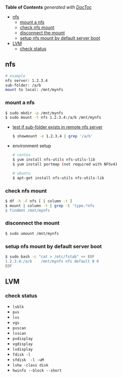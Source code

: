 <!-- START doctoc generated TOC please keep comment here to allow auto update -->
<!-- DON'T EDIT THIS SECTION, INSTEAD RE-RUN doctoc TO UPDATE -->
**Table of Contents**  *generated with [DocToc](https://github.com/thlorenz/doctoc)*

- [nfs](#nfs)
  - [mount a nfs](#mount-a-nfs)
  - [check nfs mount](#check-nfs-mount)
  - [disconnect the mount](#disconnect-the-mount)
  - [setup nfs mount by default server boot](#setup-nfs-mount-by-default-server-boot)
- [LVM](#lvm)
  - [check status](#check-status)

<!-- END doctoc generated TOC please keep comment here to allow auto update -->


## nfs

```bash
# example
nfs server: 1.2.3.4
sub-folder: /a/b
mount to local: /mnt/mynfs
```

### mount a nfs
```bash
$ sudo mkdir -p /mnt/mynfs
$ sudo mount -t nfs 1.2.3.4:/a/b /mnt/mynfs
```

- [test if sub-folder exists in remote nfs server](https://www.tecmint.com/how-to-setup-nfs-server-in-linux/)
    ```bash
    $ showmount -e 1.2.3.4 | grep '/a/b'
    ```

- environment setup
    ```bash
    # centos
    $ yum install nfs-utils nfs-utils-lib
    $ yum install portmap (not required with NFSv4)

    # ubuntu
    $ apt-get install nfs-utils nfs-utils-lib
    ```

### check nfs mount
```bash
$ df -h -F nfs [ | column -t ]
$ mount | column -t | grep -E 'type.*nfs
$ findmnt /mnt/mynfs
```

### disconnect the mount
```bash
$ sudo umount /mnt/mynfs
```

### setup nfs mount by default server boot
```bash
$ sudo bash -c "cat > /etc/fstab" << EOF
1.2.3.4:/a/b    /mnt/mynfs nfs default 0 0
EOF
```

## LVM

### check status
- `lsblk`
- `pvs`
- `lvs`
- `vgs`
- `pvscan`
- `lvscan`
- `pvdisplay`
- `vgdisplay`
- `lvdisplay`
- `fdisk -l`
- `sfdisk  -l -uM`
- `lshw -class disk`
- `hwinfo --block --short`
